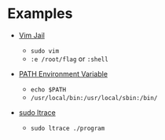 # Examples

- [Vim Jail](https://www.youtube.com/watch?v=3Bo8HX3UQuM&feature=youtu.be)
  - `sudo vim`
  - `:e /root/flag` or `:shell`

- [PATH Environment Variable](https://www.youtube.com/watch?v=3Bo8HX3UQuM&feature=youtu.be)
  - `echo $PATH`
  - `/usr/local/bin:/usr/local/sbin:/bin/`

- [sudo ltrace](https://www.youtube.com/watch?v=oH_wPasOe48&feature=youtu.be)
  - `sudo ltrace ./program`
